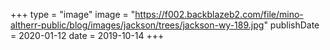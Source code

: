 +++
type = "image"
image = "https://f002.backblazeb2.com/file/mino-altherr-public/blog/images/jackson/trees/jackson-wy-189.jpg"
publishDate = 2020-01-12
date = 2019-10-14
+++
